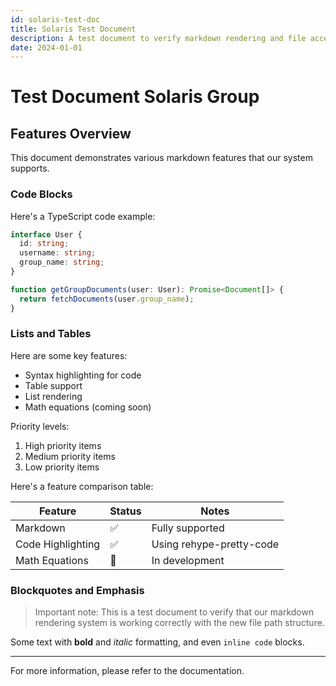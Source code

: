 ```yaml
---
id: solaris-test-doc
title: Solaris Test Document
description: A test document to verify markdown rendering and file access
date: 2024-01-01
---
```


# Test Document Solaris Group

## Features Overview

This document demonstrates various markdown features that our system supports.

### Code Blocks

Here's a TypeScript code example:

```typescript
interface User {
  id: string;
  username: string;
  group_name: string;
}

function getGroupDocuments(user: User): Promise<Document[]> {
  return fetchDocuments(user.group_name);
}
```

### Lists and Tables

Here are some key features:

- Syntax highlighting for code
- Table support
- List rendering
- Math equations (coming soon)

Priority levels:

1. High priority items
2. Medium priority items
3. Low priority items

Here's a feature comparison table:

| Feature | Status | Notes |
|---------|--------|-------|
| Markdown | ✅ | Fully supported |
| Code Highlighting | ✅ | Using rehype-pretty-code |
| Math Equations | 🚧 | In development |

### Blockquotes and Emphasis

> Important note: This is a test document to verify that our markdown rendering
> system is working correctly with the new file path structure.

Some text with **bold** and *italic* formatting, and even `inline code` blocks.

---

For more information, please refer to the documentation. 